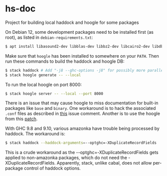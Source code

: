 # hs-doc
Project for building local haddock and hoogle for some packages

On Debian 12, some development packages need to be installed first (as root), as listed in
`debian-requirements.txt`:

```bash
$ apt install libasound2-dev libblas-dev libbz2-dev libcairo2-dev libdbusmenu-gtk3-dev libgirepository1.0-dev libglew-dev libglib2.0-dev libgsl-dev libicu-dev liblapack-dev liblzma-dev libmariadb-dev libmysqlclient-dev libpcap-dev libpcre3-dev libpq-dev libsdl2-dev libsdl2-gfx-dev libsdl2-image-dev libsdl2-mixer-dev libsdl2-ttf-dev libxft-dev libxrandr-dev libxss-dev libzstd-dev pkgconf protobuf-compiler
```
Make sure that `hoogle` has been installed to somewhere on your `PATH`.
Then run these commands to build the haddock and hoogle DB:
```bash
$ stack haddock # Add "-j8 --ghc-options -j8" for possibly more parallel processing.
$ stack hoogle generate -- --local
```
To run the local hoogle on port 8000:
```bash
$ stack hoogle server -- --local --port 8000
```

There is an issue that may cause hoogle to miss documentation for built-in packages like `base` and `binary`.
One workaround is to hack the associated `.conf` files as described in
[this](https://github.com/ndmitchell/hoogle/issues/420#issuecomment-1911916738) issue comment.
Another is to use the hoogle from this [patch](https://github.com/ndmitchell/hoogle/pull/405).

With GHC 9.8 and 9.10, various amazonka have trouble being processed by haddock. The workaround is:
```bash
$ stack haddock --haddock-arguments=--optghc=-XDuplicateRecordFields
```

This is a crude workaround as the --optghc=-XDuplicateRecordFields gets applied to non-amazonka packages,
which do not need the -XDuplicateRecordFields. Apparently, stack, unlike cabal, does not allow per-package
control of haddock options.
